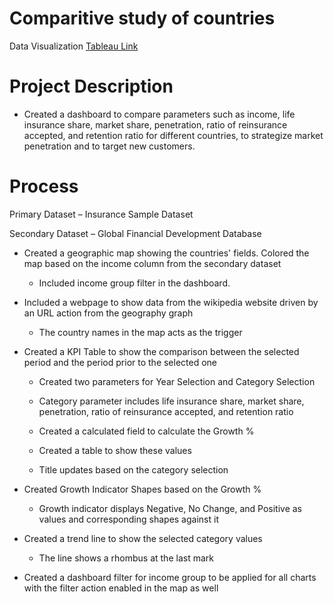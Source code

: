 # Comparitive study of countries
Data Visualization [Tableau Link](https://github.com/Alluru-Sumaneesh/Comparative-Study-of-Countries)
# Project Description
  * Created a dashboard to compare parameters such as income, life insurance share, market share, penetration, ratio of reinsurance accepted, and retention ratio for different countries, to strategize market penetration and to target new customers.
# Process
Primary Dataset – Insurance Sample Dataset

Secondary Dataset – Global Financial Development Database

  * Created a geographic map showing the countries' fields. Colored the map based on the income column from the secondary dataset

    * Included income group filter in the dashboard.
  * Included a webpage to show data from the wikipedia website driven by an URL action from the geography graph

    * The country names in the map acts as the trigger
  * Created a KPI Table to show the comparison between the selected period and the period prior to the selected one

    * Created two parameters for Year Selection and Category Selection

    * Category parameter includes life insurance share, market share, penetration, ratio of reinsurance accepted, and retention ratio

    * Created a calculated field to calculate the Growth %

    * Created a table to show these values

    * Title updates based on the category selection

  * Created Growth Indicator Shapes based on the Growth %

    * Growth indicator displays Negative, No Change, and Positive as values and corresponding shapes against it
  * Created a trend line to show the selected category values

    * The line shows a rhombus at the last mark
  * Created a dashboard filter for income group to be applied for all charts with the filter action enabled in the map as well
